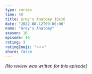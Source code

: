 ```yaml
---
type: series
time: 40
title: Grey's Anatomy 16x16
date: "2022-08-12T00:00:00"
name: "Grey's Anatomy"
season: 16
episode: 16
rating: 3
ratingEmoji: "⭐️⭐️⭐️"
share: false
---
```


_[No review was written for this episode]_
